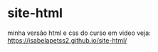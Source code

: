 # site-html
 minha versão html e css do curso em video
 veja: https://isabelapetss2.github.io/site-html/
